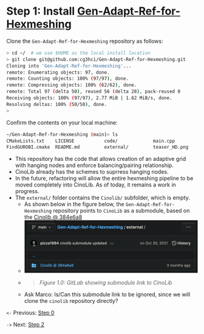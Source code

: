 # Step 1: Install [Gen-Adapt-Ref-for-Hexmeshing](https://github.com/cg3hci/Gen-Adapt-Ref-for-Hexmeshing)

Clone the `Gen-Adapt-Ref-for-Hexmeshing` repository as follows:

```bash
> cd ~/  # we use $HOME as the local install location
> git clone git@github.com:cg3hci/Gen-Adapt-Ref-for-Hexmeshing.git
Cloning into 'Gen-Adapt-Ref-for-Hexmeshing'...
remote: Enumerating objects: 97, done.
remote: Counting objects: 100% (97/97), done.
remote: Compressing objects: 100% (62/62), done.
remote: Total 97 (delta 50), reused 56 (delta 28), pack-reused 0
Receiving objects: 100% (97/97), 2.77 MiB | 1.62 MiB/s, done.
Resolving deltas: 100% (50/50), done.
>
```

Confirm the contents on your local machine:

```bash
~/Gen-Adapt-Ref-for-Hexmeshing (main)> ls
CMakeLists.txt    LICENSE           code/             main.cpp
FindGUROBI.cmake  README.md         external/         teaser_HD.png
```

* This repository has the code that allows creation of an adaptive grid with hanging nodes and enforce balancing/pairing relationship.  
* CinoLib already has the schemes to suprress hanging nodes.
* In the future, refactoring will allow the entire hexmeshing pipeline to be moved completely into CinoLib.  As of today, it remains a work in progress.
* The `external/` folder contains the `Cinolib/` subfolder, which is empty.
  * As shown below in the figure below, the `Gen-Adapt-Ref-for-Hexmeshing` repository points to `CinoLib` as a submodule, based on the [Cinolib @ 384e6a8](https://github.com/mlivesu/cinolib/tree/384e6a8fd45fa3a2a5e52cd22ade154f6f0b8d10)
  * ![submodule](fig/Pitzalis_2021_cinolib_submodule.png)
  * > *Figure 1.0:  GitLab showing submodule link to CinoLib*
  * Ask Marco:  Is/Can this submodule link to be ignored, since we will clone the `cinolib` repository directly?

`<-` Previous: [Step 0](README.md)

`->` Next: [Step 2](step_02.md)

